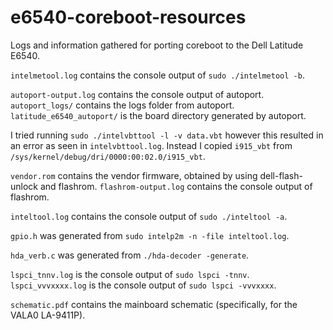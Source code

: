 # e6540-coreboot-resources
Logs and information gathered for porting coreboot to the Dell Latitude E6540.

`intelmetool.log` contains the console output of `sudo ./intelmetool -b`.

`autoport-output.log` contains the console output of autoport.
`autoport_logs/` contains the logs folder from autoport.
`latitude_e6540_autoport/` is the board directory generated by autoport.

I tried running `sudo ./intelvbttool -l -v data.vbt` however this resulted in an error as seen in `intelvbttool.log`. Instead I copied `i915_vbt` from `/sys/kernel/debug/dri/0000:00:02.0/i915_vbt`.

`vendor.rom` contains the vendor firmware, obtained by using dell-flash-unlock and flashrom. `flashrom-output.log` contains the console output of flashrom.

`inteltool.log` contains the console output of `sudo ./inteltool -a`.

`gpio.h` was generated from `sudo intelp2m -n -file inteltool.log`.

`hda_verb.c` was generated from `./hda-decoder -generate`.

`lspci_tnnv.log` is the console output of `sudo lspci -tnnv`.
`lspci_vvvxxxx.log` is the console output of `sudo lspci -vvvxxxx`.

`schematic.pdf` contains the mainboard schematic (specifically, for the VALA0 LA-9411P).

